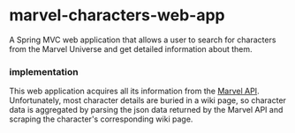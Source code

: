 # marvel-characters-web-app

A Spring MVC web application that allows a user to search for characters from the Marvel Universe and get detailed information about them.

### implementation

This web application acquires all its information from the [Marvel API](http://developer.marvel.com/docs). Unfortunately, most character details are buried in a wiki page, so character data is aggregated by parsing the json data returned by the Marvel API and scraping the character's corresponding wiki page.
